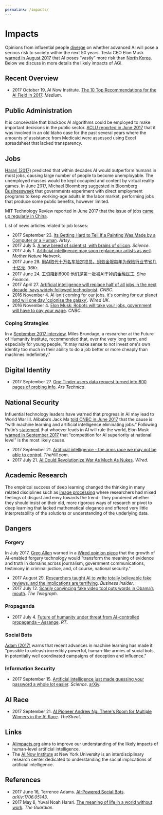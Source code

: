 ```yaml
---
permalink: /impacts/
---
```

# Impacts

Opinions from influential people [diverge](http://www.agreelist.org/s/advanced-artificial-intelligenc-4mtqyes0jrqy) on whether advanced AI will pose a serious risk to society within the next 50 years. Tesla CEO Elon Musk [warned in August 2017](https://twitter.com/elonmusk/status/896166762361704450) that AI poses “vastly” more risk than [North Korea](http://realai.org/about/risks/#north-korea). Below we discuss in more details the likely impacts of AGI.

## Recent Overview

* 2017 October 19, AI Now Institute. [The 10 Top Recommendations for the AI Field in 2017](https://medium.com/@AINowInstitute/the-10-top-recommendations-for-the-ai-field-in-2017-b3253624a7). *Medium*.

## Public Administration

It is conceivable that blackbox AI algorithms could be employed to make important decisions in the public sector. [ACLU reported in June 2017](https://www.aclu.org/blog/free-future/pitfalls-artificial-intelligence-decisionmaking-highlighted-idaho-aclu-case) that it was involved in an old Idaho case for the past several years where the amounts of assistance from Medicaid were assessed using Excel spreadsheet that lacked transparency.

## Jobs

[Harari (2017)](https://www.theguardian.com/technology/2017/may/08/virtual-reality-religion-robots-sapiens-book) predicted that within decades AI would outperform humans in most jobs, causing large number of people to become unemployable. The unemployed masses would be kept occupied and content by virtual reality games. In June 2017, Michael Bloomberg [suggested in Bloomberg Businessweek](https://www.bloomberg.com/news/articles/2017-06-22/what-we-need-and-don-t-need-from-government-in-the-robot-age) that governments experiment with direct employment programs to keep working-age adults in the labor market, performing jobs that produce some public benefits, however limited. 

MIT Technology Review reported in June 2017 that the issue of jobs [came up regularly in China](https://www.technologyreview.com/s/608183/chinas-tech-moguls-warn-of-ais-troubling-trajectory/).

List of news articles related to job losses:

* 2017 September 23. [Its Getting Hard to Tell If a Painting Was Made by a Computer or a Human](https://www.artsy.net/article/artsy-editorial-hard-painting-made-computer-human). *Artsy*.
* 2017 July 5. [A new breed of scientist, with brains of silicon](http://www.sciencemag.org/news/2017/07/new-breed-scientist-brains-silicon). *Science*.
* 2017 July 1. [Artificial intelligence may soon replace our artists as well](https://www.mnn.com/lifestyle/arts-culture/stories/artificial-intelligence-may-soon-replace-our-artists-well). *Mother Nature Network*. 
* 2017 June 28. [用AI取代十万名车险定损员，蚂蚁金服每年为保险行业节省几十亿元](https://36kr.com/p/5081423.html). *36Kr*. 
* 2017 June 24. [工资降到6000 他们是第一批被AI干掉的金融民工](http://finance.sina.com.cn/money/bank/2017-06-24/doc-ifyhmtek7730948.shtml). *Sina Finance*.  
* 2017 April 27. [Artificial intelligence will replace half of all jobs in the next decade, says widely followed technologist](http://www.cnbc.com/2017/04/27/kai-fu-lee-robots-will-replace-half-of-all-jobs.html). *CNBC*. 
* 2016 November 4. [AI isn't coming for our jobs, it's coming for our planet and will one day 'colonise the galaxy'](http://www.wired.co.uk/article/jurgen-schmidhuber-artificial-intelligence-very-deep-learning). *Wired UK*.
* 2016 November 4. [Elon Musk: Robots will take your jobs, government will have to pay your wage](http://www.cnbc.com/2016/11/04/elon-musk-robots-will-take-your-jobs-government-will-have-to-pay-your-wage.html). *CNBC*.

### Coping Strategies

In a [September 2017 interview](https://opendemocracy.net/digitaliberties/gains-from-ai-could-mean-humans-live-for-leisure), Miles Brundage, a researcher at the Future of Humanity Institute, recommended that, over the very long term, and especially for young people, "it may make sense to not invest one's own identity too much in their ability to do a job better or more cheaply than machines indefinitely."

## Digital Identity

* 2017 September 27. [One Tinder users data request turned into 800 pages of probing info](https://arstechnica.com/information-technology/2017/09/one-tinder-users-data-request-turned-into-800-pages-of-probing-info/). *Ars Technica*.

## National Security

Influential technology leaders have warned that progress in AI may lead to World War III. Alibaba’s Jack Ma [told CNBC in June 2017](https://www.cnbc.com/2017/06/21/alibabas-jack-ma-says-people-will-work-four-hours-a-day-in-30-years.html) that the cause is “with machine learning and artificial intelligence eliminating jobs.” Following Putin’s [statement](https://www.theverge.com/2017/9/4/16251226/russia-ai-putin-rule-the-world) that whoever leads in AI will rule the world, Elon Musk [warned in September 2017](https://www.theguardian.com/technology/2017/sep/04/elon-musk-ai-third-world-war-vladimir-putin) that “competition for AI superiority at national level” is the most likely cause.

* 2017 September 21. [Artificial intelligence - the arms race we may not be able to control](http://thehill.com/opinion/technology/351725-artificial-intelligence-is-the-new-arms-race-we-may-not-be-able-to-control). *TheHill.com*.
* 2017 July 21. [AI Could Revolutionize War As Much As Nukes](https://www.wired.com/story/ai-could-revolutionize-war-as-much-as-nukes/). *Wired*.

## Academic Research

The empirical success of deep learning changed the thinking in many related disciplines such as [image processing](https://sinews.siam.org/Details-Page/deep-deep-trouble) where researchers had mixed feelings of disgust and envy towards the trend. They pondered whether they should insist on their old, more rigorous ways of research or pivot to deep learning that lacked mathematical elegance and offered very little interpretability of the solutions or understanding of the underlying data.

## Dangers

### Forgery

In July 2017, [Greg Allen](https://twitter.com/gregory_c_allen) warned in a [Wired opinion piece](https://www.wired.com/story/ai-will-make-forging-anything-entirely-too-easy/) that the growth of AI-enabled forgery technology would "transform the meaning of evidence and truth in domains across journalism, government communications, testimony in criminal justice, and, of course, national security."

* 2017 August 29. [Researchers taught AI to write totally believable fake reviews, and the implications are terrifying](http://www.businessinsider.com/researchers-teach-ai-neural-network-write-fake-reviews-fake-news-2017-8). *Business Insider*.
* 2017 July 12. [Scarily convincing fake video tool puts words in Obama’s mouth](http://www.telegraph.co.uk/technology/2017/07/12/scarily-convincing-fake-video-tool-puts-words-obamas-mouth/). *The Telegraph*.

### Propaganda

* 2017 July 4. [Future of humanity under threat from AI-controlled propaganda – Assange](https://www.rt.com/viral/392119-assange-humanity-ai-propaganda/). *RT*.

### Social Bots

[Adam (2017)](https://arxiv.org/abs/1706.05143) warns that recent advances in machine learning has made it "possible to unleash incredibly powerful, human-like armies of social bots, in potentially well coordinated campaigns of deception and influence."

### Information Security

* 2017 September 15. [Artificial intelligence just made guessing your password a whole lot easier](http://www.sciencemag.org/news/2017/09/artificial-intelligence-just-made-guessing-your-password-whole-lot-easier). *Science*. [arXiv](https://arxiv.org/abs/1709.00440).

## AI Race

* 2017 September 21. [AI Pioneer Andrew Ng: There's Room for Multiple Winners in the AI Race](https://www.thestreet.com/story/14314125/1/andrew-ng-artificial-intelligence.html). *TheStreet*.

## Links

* [AIimpacts.org](http://aiimpacts.org/) aims to improve our understanding of the likely impacts of human-level artificial intelligence.
* The [AI Now Institute](https://ainowinstitute.org/) at New York University is an interdisciplinary research center dedicated to understanding the social implications of artificial intelligence.

## References

* 2017 June 16, Terrence Adams. [AI-Powered Social Bots](https://arxiv.org/abs/1706.05143). *arXiv:1706.05143*.
* 2017 May 8, Yuval Noah Harari. [The meaning of life in a world without work](https://www.theguardian.com/technology/2017/may/08/virtual-reality-religion-robots-sapiens-book). *The Guardian*.

